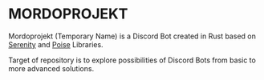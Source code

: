 # MORDOPROJEKT

Mordoprojekt (Temporary Name) is a Discord Bot created in Rust based on [Serenity](https://github.com/serenity-rs/serenity) and [Poise](https://github.com/serenity-rs/poise) Libraries.

Target of repository is to explore possibilities of Discord Bots from basic to more advanced solutions.

